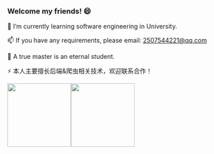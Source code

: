 ### Welcome my friends! 😄

🌱 I’m currently learning software engineering in University.

📫 If you have any requirements, please email: 2507544221@qq.com

🔭 A true master is an eternal student.

⚡ 本人主要擅长后端&爬虫相关技术，欢迎联系合作！


<img src="https://github-readme-stats-sooty-beta-38.vercel.app/api?username=freecho&show_icons=true&theme=transparent&count_private=true&line_height=21&locale=cn" style="height:145px; align:0;"><img src="https://github-readme-stats-sooty-beta-38.vercel.app/api/top-langs/?username=freecho&layout=compact" style="height:145px; align:0;">


<!--
**freecho/freecho** is a ✨ _special_ ✨ repository because its `README.md` (this file) appears on your GitHub profile.

Here are some ideas to get you started:

- 🔭 I’m currently working on ...
- 🌱 I’m currently learning ...
- 👯 I’m looking to collaborate on ...
- 🤔 I’m looking for help with ...
- 💬 Ask me about ...
- 📫 How to reach me: ...
- 😄 Pronouns: ...
- ⚡ Fun fact: ...
-->
